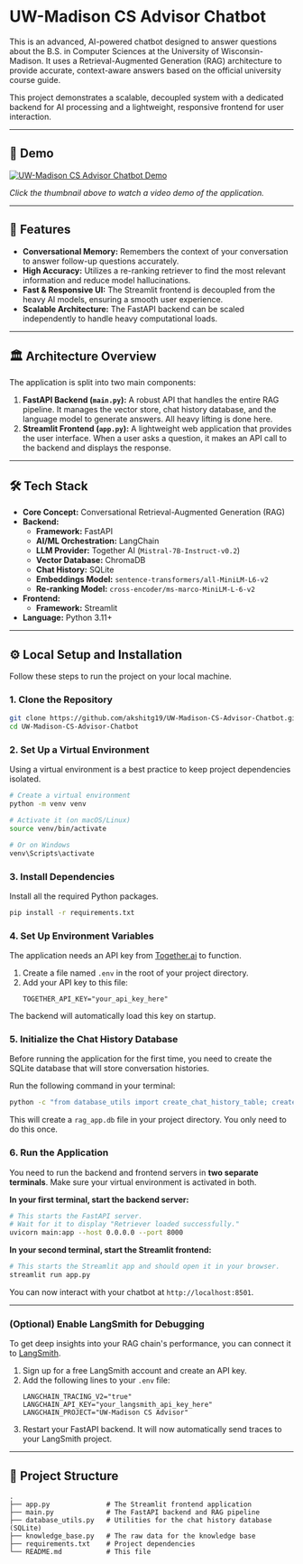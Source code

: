 # UW-Madison CS Advisor Chatbot

This is an advanced, AI-powered chatbot designed to answer questions about the B.S. in Computer Sciences at the University of Wisconsin-Madison. It uses a Retrieval-Augmented Generation (RAG) architecture to provide accurate, context-aware answers based on the official university course guide.

This project demonstrates a scalable, decoupled system with a dedicated backend for AI processing and a lightweight, responsive frontend for user interaction.

---
## 🎥 Demo

[![UW-Madison CS Advisor Chatbot Demo](https://i.imgur.com/RpzW1iD.png)](https://mediaspace.wisc.edu/media/Recording+2/1_d7l5msp4)

*Click the thumbnail above to watch a video demo of the application.*

---

## 🚀 Features

-   **Conversational Memory:** Remembers the context of your conversation to answer follow-up questions accurately.
-   **High Accuracy:** Utilizes a re-ranking retriever to find the most relevant information and reduce model hallucinations.
-   **Fast & Responsive UI:** The Streamlit frontend is decoupled from the heavy AI models, ensuring a smooth user experience.
-   **Scalable Architecture:** The FastAPI backend can be scaled independently to handle heavy computational loads.

---

## 🏛️ Architecture Overview

The application is split into two main components:

1.  **FastAPI Backend (`main.py`):** A robust API that handles the entire RAG pipeline. It manages the vector store, chat history database, and the language model to generate answers. All heavy lifting is done here.
2.  **Streamlit Frontend (`app.py`):** A lightweight web application that provides the user interface. When a user asks a question, it makes an API call to the backend and displays the response.

---

## 🛠️ Tech Stack

-   **Core Concept:** Conversational Retrieval-Augmented Generation (RAG)
-   **Backend:**
    -   **Framework:** FastAPI
    -   **AI/ML Orchestration:** LangChain
    -   **LLM Provider:** Together AI (`Mistral-7B-Instruct-v0.2`)
    -   **Vector Database:** ChromaDB
    -   **Chat History:** SQLite
    -   **Embeddings Model:** `sentence-transformers/all-MiniLM-L6-v2`
    -   **Re-ranking Model:** `cross-encoder/ms-marco-MiniLM-L-6-v2`
-   **Frontend:**
    -   **Framework:** Streamlit
-   **Language:** Python 3.11+

---

## ⚙️ Local Setup and Installation

Follow these steps to run the project on your local machine.

### 1. Clone the Repository

```bash
git clone https://github.com/akshitg19/UW-Madison-CS-Advisor-Chatbot.git
cd UW-Madison-CS-Advisor-Chatbot
```

### 2. Set Up a Virtual Environment

Using a virtual environment is a best practice to keep project dependencies isolated.

```bash
# Create a virtual environment
python -m venv venv

# Activate it (on macOS/Linux)
source venv/bin/activate

# Or on Windows
venv\Scripts\activate
```

### 3. Install Dependencies

Install all the required Python packages.

```bash
pip install -r requirements.txt
```

### 4. Set Up Environment Variables

The application needs an API key from [Together.ai](https://www.together.ai/) to function.

1.  Create a file named `.env` in the root of your project directory.
2.  Add your API key to this file:
    ```
    TOGETHER_API_KEY="your_api_key_here"
    ```
The backend will automatically load this key on startup.

### 5. Initialize the Chat History Database

Before running the application for the first time, you need to create the SQLite database that will store conversation histories.

Run the following command in your terminal:

```bash
python -c "from database_utils import create_chat_history_table; create_chat_history_table()"
```
This will create a `rag_app.db` file in your project directory. You only need to do this once.

### 6. Run the Application

You need to run the backend and frontend servers in **two separate terminals**. Make sure your virtual environment is activated in both.

**In your first terminal, start the backend server:**

```bash
# This starts the FastAPI server.
# Wait for it to display "Retriever loaded successfully."
uvicorn main:app --host 0.0.0.0 --port 8000
```

**In your second terminal, start the Streamlit frontend:**

```bash
# This starts the Streamlit app and should open it in your browser.
streamlit run app.py
```

You can now interact with your chatbot at `http://localhost:8501`.

---
### (Optional) Enable LangSmith for Debugging

To get deep insights into your RAG chain's performance, you can connect it to [LangSmith](https://smith.langchain.com/).

1.  Sign up for a free LangSmith account and create an API key.
2.  Add the following lines to your `.env` file:
    ```
    LANGCHAIN_TRACING_V2="true"
    LANGCHAIN_API_KEY="your_langsmith_api_key_here"
    LANGCHAIN_PROJECT="UW-Madison CS Advisor"
    ```
3.  Restart your FastAPI backend. It will now automatically send traces to your LangSmith project.

---

## 📁 Project Structure

```
.
├── app.py              # The Streamlit frontend application
├── main.py             # The FastAPI backend and RAG pipeline
├── database_utils.py   # Utilities for the chat history database (SQLite)
├── knowledge_base.py   # The raw data for the knowledge base
├── requirements.txt    # Project dependencies
└── README.md           # This file
```
